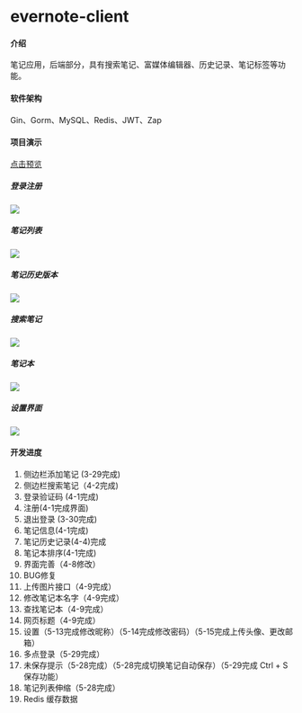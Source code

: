 # evernote-client

#### 介绍
笔记应用，后端部分，具有搜索笔记、富媒体编辑器、历史记录、笔记标签等功能。

#### 软件架构
Gin、Gorm、MySQL、Redis、JWT、Zap

#### 项目演示

[点击预览](http://note.icewx.com/Login)

##### 登录注册

![](https://icewx-1251138640.cos.ap-guangzhou.myqcloud.com/github%2Fevernote-client%2F%E5%BE%AE%E4%BF%A1%E6%88%AA%E5%9B%BE_20220524145721.png)

##### 笔记列表
![](https://icewx-1251138640.cos.ap-guangzhou.myqcloud.com/github%2Fevernote-client%2F%E5%BE%AE%E4%BF%A1%E6%88%AA%E5%9B%BE_20220524114547.png)

##### 笔记历史版本
![](https://icewx-1251138640.cos.ap-guangzhou.myqcloud.com/github%2Fevernote-client%2F%E5%BE%AE%E4%BF%A1%E6%88%AA%E5%9B%BE_20220524114517.png)

##### 搜索笔记
![](https://icewx-1251138640.cos.ap-guangzhou.myqcloud.com/github%2Fevernote-client%2F%E5%BE%AE%E4%BF%A1%E6%88%AA%E5%9B%BE_20220524114626.png)

##### 笔记本
![](https://icewx-1251138640.cos.ap-guangzhou.myqcloud.com/github%2Fevernote-client%2F%E5%BE%AE%E4%BF%A1%E6%88%AA%E5%9B%BE_20220524114653.png)

##### 设置界面
![](https://icewx-1251138640.cos.ap-guangzhou.myqcloud.com/github%2Fevernote-client%2F%E5%BE%AE%E4%BF%A1%E6%88%AA%E5%9B%BE_20220524114709.png)

#### 开发进度

1.  侧边栏添加笔记 (3-29完成)
2.  侧边栏搜索笔记（4-2完成)
3.  登录验证码 (4-1完成)
4.  注册(4-1完成界面)
5.  退出登录 (3-30完成)
6.  笔记信息(4-1完成)
7.  笔记历史记录(4-4)完成
8.  笔记本排序(4-1完成)
9.  界面完善（4-8修改）
10.  BUG修复
11.  上传图片接口（4-9完成）
12.  修改笔记本名字（4-9完成）
13.  查找笔记本（4-9完成）
14.  网页标题（4-9完成）
15.  设置（5-13完成修改昵称）（5-14完成修改密码）（5-15完成上传头像、更改邮箱）
16.  多点登录（5-29完成）
17.  未保存提示（5-28完成）（5-28完成切换笔记自动保存）（5-29完成 Ctrl + S保存功能）
18.  笔记列表伸缩（5-28完成）
19.  Redis 缓存数据
